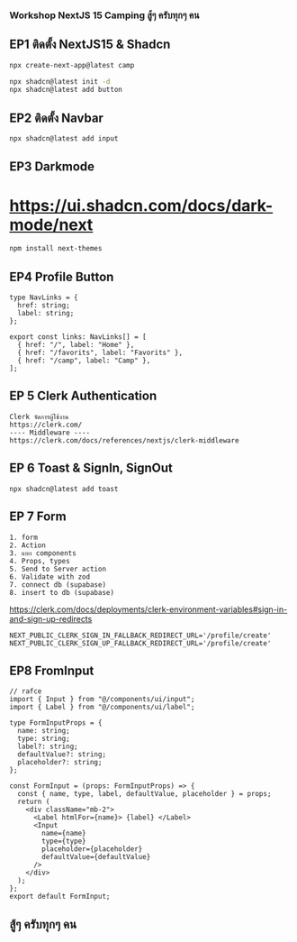 ### Workshop NextJS 15 Camping สู้ๆ ครับทุกๆ คน

## EP1 ติดตั้ง NextJS15 & Shadcn

```bash
npx create-next-app@latest camp

npx shadcn@latest init -d
npx shadcn@latest add button
```

## EP2 ติดตั้ง Navbar

```bash
npx shadcn@latest add input
```

## EP3 Darkmode

# https://ui.shadcn.com/docs/dark-mode/next

```bash
npm install next-themes
```

## EP4 Profile Button

```tsx
type NavLinks = {
  href: string;
  label: string;
};

export const links: NavLinks[] = [
  { href: "/", label: "Home" },
  { href: "/favorits", label: "Favorits" },
  { href: "/camp", label: "Camp" },
];
```

## EP 5 Clerk Authentication
```plaintext
Clerk จัดการผู้ใช้งาน
https://clerk.com/
---- Middleware ----
https://clerk.com/docs/references/nextjs/clerk-middleware
```
## EP 6 Toast & SignIn, SignOut
```tsx
npx shadcn@latest add toast
```

## EP 7 Form
```plaintext
1. form
2. Action
3. แยก components
4. Props, types
5. Send to Server action
6. Validate with zod
7. connect db (supabase)
8. insert to db (supabase)
```
https://clerk.com/docs/deployments/clerk-environment-variables#sign-in-and-sign-up-redirects
```env
NEXT_PUBLIC_CLERK_SIGN_IN_FALLBACK_REDIRECT_URL='/profile/create'
NEXT_PUBLIC_CLERK_SIGN_UP_FALLBACK_REDIRECT_URL='/profile/create'
```


## EP8 FromInput
```tsx
// rafce
import { Input } from "@/components/ui/input";
import { Label } from "@/components/ui/label";

type FormInputProps = {
  name: string;
  type: string;
  label?: string;
  defaultValue?: string;
  placeholder?: string;
};

const FormInput = (props: FormInputProps) => {
  const { name, type, label, defaultValue, placeholder } = props;
  return (
    <div className="mb-2">
      <Label htmlFor={name}> {label} </Label>
      <Input
        name={name}
        type={type}
        placeholder={placeholder}
        defaultValue={defaultValue}
      />
    </div>
  );
};
export default FormInput;
```
## สู้ๆ ครับทุกๆ คน
